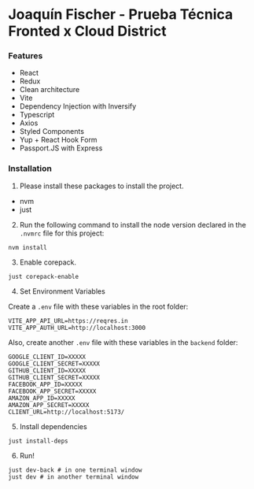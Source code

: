 # Joaquín Fischer - Prueba Técnica Fronted x Cloud District

### Features

- React
- Redux
- Clean architecture
- Vite
- Dependency Injection with Inversify
- Typescript
- Axios
- Styled Components
- Yup + React Hook Form
- Passport.JS with Express


### Installation

1) Please install these packages to install the project.

- nvm
- just

2) Run the following command to install the node version declared in the `.nvmrc`
file for this project:

```shell
nvm install
```

3) Enable corepack.

```shell
just corepack-enable
```

4) Set Environment Variables

Create a `.env` file with these variables in the root folder:

```
VITE_APP_API_URL=https://reqres.in
VITE_APP_AUTH_URL=http://localhost:3000
```
Also, create another `.env` file with these variables in the `backend`  folder:
```
GOOGLE_CLIENT_ID=XXXXX
GOOGLE_CLIENT_SECRET=XXXXX
GITHUB_CLIENT_ID=XXXXX
GITHUB_CLIENT_SECRET=XXXXX
FACEBOOK_APP_ID=XXXXX
FACEBOOK_APP_SECRET=XXXXX
AMAZON_APP_ID=XXXXX
AMAZON_APP_SECRET=XXXXX
CLIENT_URL=http://localhost:5173/
```

5) Install dependencies

```shell
just install-deps
```

6) Run!

```shell
just dev-back # in one terminal window
just dev # in another terminal window
```
